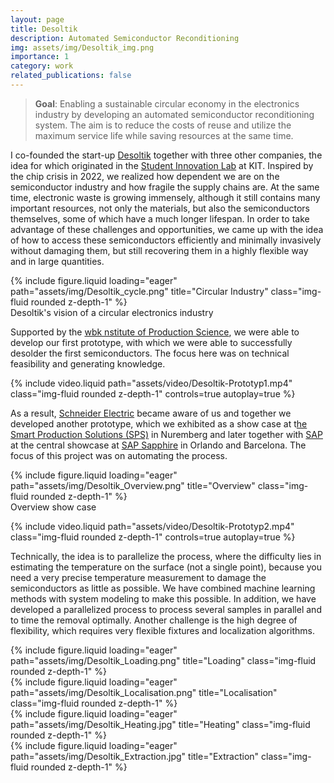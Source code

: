 ```yaml
---
layout: page
title: Desoltik
description: Automated Semiconductor Reconditioning
img: assets/img/Desoltik_img.png
importance: 1
category: work
related_publications: false
---
```


> **Goal**: Enabling a sustainable circular economy in the electronics industry by developing an automated semiconductor reconditioning system. The aim is to reduce the costs of reuse and utilize the maximum service life while saving resources at the same time.

I co-founded the start-up [Desoltik](https://desoltik.com/) together with three other companies, the idea for which originated in the [Student Innovation Lab](https://www.kit-student-innovation-lab.de/) at KIT. Inspired by the chip crisis in 2022, we realized how dependent we are on the semiconductor industry and how fragile the supply chains are. At the same time, electronic waste is growing immensely, although it still contains many important resources, not only the materials, but also the semiconductors themselves, some of which have a much longer lifespan.
In order to take advantage of these challenges and opportunities, we came up with the idea of how to access these semiconductors efficiently and minimally invasively without damaging them, but still recovering them in a highly flexible way and in large quantities.

<div class="row">
    <div class="col-sm mt-3 mt-md-0">
    </div>
    <div class="col-sm mt-3 mt-md-0">
        {% include figure.liquid loading="eager" path="assets/img/Desoltik_cycle.png" title="Circular Industry" class="img-fluid rounded z-depth-1" %}
    </div>
    <div class="col-sm mt-3 mt-md-0">
    </div>
</div>
<div class="caption">
    Desoltik's vision of a circular electronics industry
</div>

Supported by the [wbk nstitute of Production Science](https://www.wbk.kit.edu/english/index.php), we were able to develop our first prototype, with which we were able to successfully desolder the first semiconductors. The focus here was on technical feasibility and generating knowledge.

{% include video.liquid path="assets/video/Desoltik-Prototyp1.mp4" class="img-fluid rounded z-depth-1" controls=true autoplay=true %}

As a result, [Schneider Electric](https://www.se.com/ww/en/) became aware of us and together we developed another prototype, which we exhibited as a show case at t[he Smart Production Solutions (SPS)](https://sps.mesago.com/nuernberg/en/press/press-releases/sps-press-releases/finalreport-2023.html) in Nuremberg and later together with [SAP](https://www.sap.com/germany/index.html) at the central showcase at [SAP Sapphire](https://www.sap.com/assetdetail/2024/06/0e28ae4d-c27e-0010-bca6-c68f7e60039b.html) in Orlando and Barcelona. The focus of this project was on automating the process.

<div class="row">
    <div class="col-sm mt-3 mt-md-0">
        {% include figure.liquid loading="eager" path="assets/img/Desoltik_Overview.png" title="Overview" class="img-fluid rounded z-depth-1" %}
    </div>
</div>
<div class="caption">
    Overview show case
</div>

{% include video.liquid path="assets/video/Desoltik-Prototyp2.mp4" class="img-fluid rounded z-depth-1" controls=true autoplay=true %}

Technically, the idea is to parallelize the process, where the difficulty lies in estimating the temperature on the surface (not a single point), because you need a very precise temperature measurement to damage the semiconductors as little as possible. We have combined machine learning methods with system modeling to make this possible. In addition, we have developed a parallelized process to process several samples in parallel and to time the removal optimally. Another challenge is the high degree of flexibility, which requires very flexible fixtures and localization algorithms.

<div class="row">
    <div class="col-sm mt-3 mt-md-0">
        {% include figure.liquid loading="eager" path="assets/img/Desoltik_Loading.png" title="Loading" class="img-fluid rounded z-depth-1" %}
    </div>
    <div class="col-sm mt-3 mt-md-0">
        {% include figure.liquid loading="eager" path="assets/img/Desoltik_Localisation.png" title="Localisation" class="img-fluid rounded z-depth-1" %}
    </div>
    <div class="col-sm mt-3 mt-md-0">
        {% include figure.liquid loading="eager" path="assets/img/Desoltik_Heating.jpg" title="Heating" class="img-fluid rounded z-depth-1" %}
    </div>
    <div class="col-sm mt-3 mt-md-0">
        {% include figure.liquid loading="eager" path="assets/img/Desoltik_Extraction.jpg" title="Extraction" class="img-fluid rounded z-depth-1" %}
    </div>
</div>
